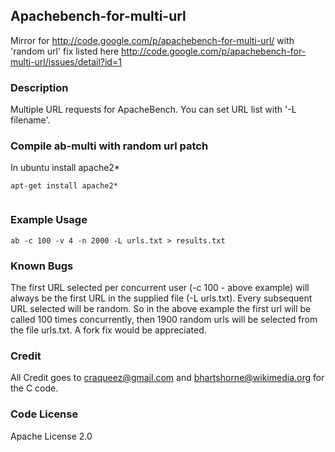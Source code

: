 ## Apachebench-for-multi-url

Mirror for http://code.google.com/p/apachebench-for-multi-url/ with 'random url' fix listed here http://code.google.com/p/apachebench-for-multi-url/issues/detail?id=1

### Description

Multiple URL requests for ApacheBench. You can set URL list with '-L filename'.


### Compile ab-multi with random url patch
In ubuntu install apache2*
```
apt-get install apache2*
```

```gcc -I /usr/include/apr-1.0 -I /usr/include/apache2 ab.c -o ab  -lm -lapr-1 -laprutil-1 -I /usr/local/ssl/include -L /usr/local/ssl/lib -lssl -lcrypto -Wall
```

### Example Usage

```
ab -c 100 -v 4 -n 2000 -L urls.txt > results.txt
```

### Known Bugs

The first URL selected per concurrent user (-c 100 - above example) will always be the first URL in the supplied file (-L urls.txt). Every subsequent URL selected will be random. So in the above example the first url will be called 100 times concurrently, then 1900 random urls will be selected from the file urls.txt. A fork fix would be appreciated.

### Credit

All Credit goes to craqueez@gmail.com and bhartshorne@wikimedia.org for the C code.

### Code License

Apache License 2.0
